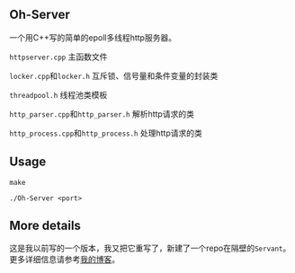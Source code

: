 ## Oh-Server

一个用C++写的简单的epoll多线程http服务器。

`httpserver.cpp`                      主函数文件

`locker.cpp`和`locker.h`              互斥锁、信号量和条件变量的封装类

`threadpool.h`                        线程池类模板

`http_parser.cpp`和`http_parser.h`    解析http请求的类

`http_process.cpp`和`http_process.h`  处理http请求的类



## Usage

`make`

`./Oh-Server <port>`

## More details

这是我以前写的一个版本，我又把它重写了，新建了一个repo在隔壁的`Servant`。更多详细信息请参考[我的博客](http://www.cnblogs.com/broglie/p/5931375.html)。

